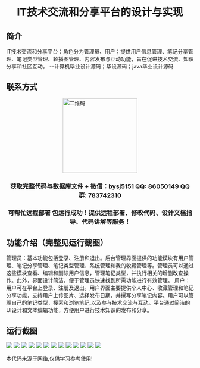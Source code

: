 <p><h1 align="center">IT技术交流和分享平台的设计与实现</h1></p>

## 简介
IT技术交流和分享平台：角色分为管理员、用户；提供用户信息管理、笔记分享管理、笔记类型管理、轮播图管理、内容发布与互动功能，旨在促进技术交流、知识分享和社区互动。    --计算机毕业设计源码；毕设源码；java毕业设计源码


## 联系方式
<img src="https://bs-1329754181.cos.ap-shanghai.myqcloud.com/wx.jpg" alt="二维码" style="display: block; margin: 0 auto;" width="200px">
<p><h3 align="center">获取完整代码与数据库文件 + 微信：bysj5151 QQ: 86050149 QQ群: 783742310</h3></p>
<p><h3 align="center">可帮忙远程部署 包运行成功！提供远程部署、修改代码、设计文档指导、代码讲解等服务！</h3></p>

## 功能介绍（完整见运行截图）
管理员：基本功能包括登录、注册和退出。后台管理界面提供的功能模块有用户管理、笔记分享管理、笔记类型管理、系统管理和我的收藏管理等。管理员可以通过这些模块查看、编辑和删除用户信息，管理笔记类型，并执行相关的增删改查操作。此外，界面设计简洁，便于管理员快速找到所需功能进行有效管理。 用户：用户可在平台上登录、注册及退出。用户界面主要提供个人中心、收藏管理和笔记分享功能，支持用户上传图片、选择发布日期，并撰写分享笔记内容。用户可以管理自己的笔记类型，搜索和浏览笔记,以及参与技术交流与互动。平台通过简洁的UI设计和文本编辑功能，方便用户进行技术知识的发布和分享。


## 运行截图
![](https://bs-1329754181.cos.ap-shanghai.myqcloud.com/spring/ITTechnologyCommunicationAndSharingPlatformDesignAndImplementation/img/001.jpg)
![](https://bs-1329754181.cos.ap-shanghai.myqcloud.com/spring/ITTechnologyCommunicationAndSharingPlatformDesignAndImplementation/img/002.jpg)
![](https://bs-1329754181.cos.ap-shanghai.myqcloud.com/spring/ITTechnologyCommunicationAndSharingPlatformDesignAndImplementation/img/003.jpg)
![](https://bs-1329754181.cos.ap-shanghai.myqcloud.com/spring/ITTechnologyCommunicationAndSharingPlatformDesignAndImplementation/img/004.jpg)
![](https://bs-1329754181.cos.ap-shanghai.myqcloud.com/spring/ITTechnologyCommunicationAndSharingPlatformDesignAndImplementation/img/005.jpg)
![](https://bs-1329754181.cos.ap-shanghai.myqcloud.com/spring/ITTechnologyCommunicationAndSharingPlatformDesignAndImplementation/img/006.jpg)
![](https://bs-1329754181.cos.ap-shanghai.myqcloud.com/spring/ITTechnologyCommunicationAndSharingPlatformDesignAndImplementation/img/007.jpg)
![](https://bs-1329754181.cos.ap-shanghai.myqcloud.com/spring/ITTechnologyCommunicationAndSharingPlatformDesignAndImplementation/img/008.jpg)
![](https://bs-1329754181.cos.ap-shanghai.myqcloud.com/spring/ITTechnologyCommunicationAndSharingPlatformDesignAndImplementation/img/009.jpg)
![](https://bs-1329754181.cos.ap-shanghai.myqcloud.com/spring/ITTechnologyCommunicationAndSharingPlatformDesignAndImplementation/img/010.jpg)
![](https://bs-1329754181.cos.ap-shanghai.myqcloud.com/spring/ITTechnologyCommunicationAndSharingPlatformDesignAndImplementation/img/011.jpg)
![](https://bs-1329754181.cos.ap-shanghai.myqcloud.com/spring/ITTechnologyCommunicationAndSharingPlatformDesignAndImplementation/img/012.jpg)
![](https://bs-1329754181.cos.ap-shanghai.myqcloud.com/spring/ITTechnologyCommunicationAndSharingPlatformDesignAndImplementation/img/013.jpg)

<p>本代码来源于网络,仅供学习参考使用!</p>
